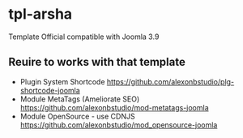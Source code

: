 # tpl-arsha
Template Official compatible with Joomla 3.9


## Reuire to works with that template

+ Plugin System Shortcode https://github.com/alexonbstudio/plg-shortcode-joomla
+ Module MetaTags (Ameliorate SEO) https://github.com/alexonbstudio/mod-metatags-joomla
+ Module OpenSource - use CDNJS https://github.com/alexonbstudio/mod_opensource-joomla
